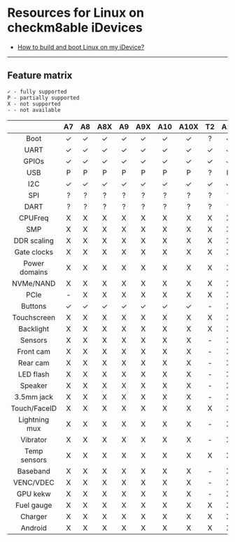 # Resources for Linux on checkm8able iDevices

* [How to build and boot Linux on my iDevice?](HOWTO.md)
-----

## Feature matrix
```
✓ - fully supported
P - partially supported
X - not supported
- - not available
```
|               	| A7 	| A8 	| A8X 	| A9 	| A9X 	| A10 	| A10X 	| T2 	| A11 	|
|:-------------:	|:--:	|:--:	|:---:	|:--:	|:---:	|:---:	|:----:	|:--:	|:---:	|
|      Boot     	|  ✓ 	|  ✓ 	|  ✓  	|  ✓ 	|  ✓  	|  ✓  	|   ✓  	|  ? 	|  ✓  	|
|      UART     	|  ✓ 	|  ✓ 	|  ✓  	|  ✓ 	|  ✓  	|  ✓  	|   ✓  	|  ✓ 	|  ✓  	|
|     GPIOs     	|  ✓ 	|  ✓ 	|  ✓  	|  ✓ 	|  ✓  	|  ✓  	|   ✓  	|  ✓ 	|  ✓  	|
|      USB      	|  P 	|  P 	|  P  	|  P 	|  P  	|  P  	|   P  	|  ? 	|  P  	|
|      I2C      	|  ✓ 	|  ✓ 	|  ✓  	|  ✓ 	|  ✓  	|  ✓  	|   ✓  	|  ✓ 	|  ✓  	|
|      SPI      	|  ? 	|  ? 	|  ?  	|  ? 	|  ?  	|  ?  	|   ?  	|  ? 	|  ?  	|
|      DART     	|  ? 	|  ? 	|  ?  	|  ? 	|  ?  	|  ?  	|   ?  	|  ? 	|  ?  	|
|    CPUFreq    	|  X 	|  X 	|  X  	|  X 	|  X  	|  X  	|   X  	|  X 	|  X  	|
|      SMP      	|  X 	|  X 	|  X  	|  X 	|  X  	|  X  	|   X  	|  X 	|  X  	|
|  DDR scaling  	|  X 	|  X 	|  X  	|  X 	|  X  	|  X  	|   X  	|  X 	|  X  	|
|  Gate clocks  	|  X 	|  X 	|  X  	|  X 	|  X  	|  X  	|   X  	|  X 	|  X  	|
| Power domains 	|  X 	|  X 	|  X  	|  X 	|  X  	|  X  	|   X  	|  X 	|  X  	|
|   NVMe/NAND   	|  X 	|  X 	|  X  	|  X 	|  X  	|  X  	|   X  	|  X 	|  X  	|
|      PCIe     	|  - 	|  X 	|  X  	|  X 	|  X  	|  X  	|   X  	|  X 	|  X  	|
|    Buttons    	|  ✓ 	|  ✓ 	|  ✓  	|  ✓ 	|  ✓  	|  ✓  	|   ✓  	|  - 	|  X  	|
|  Touchscreen  	|  X 	|  X 	|  X  	|  X 	|  X  	|  X  	|   X  	|  X 	|  X  	|
|   Backlight   	|  X 	|  X 	|  X  	|  X 	|  X  	|  X  	|   X  	|  X 	|  X  	|
|    Sensors    	|  X 	|  X 	|  X  	|  X 	|  X  	|  X  	|   X  	|  - 	|  X  	|
|   Front cam   	|  X 	|  X 	|  X  	|  X 	|  X  	|  X  	|   X  	|  - 	|  X  	|
|    Rear cam   	|  X 	|  X 	|  X  	|  X 	|  X  	|  X  	|   X  	|  - 	|  X  	|
|   LED flash   	|  X 	|  X 	|  X  	|  X 	|  X  	|  X  	|   X  	|  - 	|  X  	|
|    Speaker    	|  X 	|  X 	|  X  	|  X 	|  X  	|  X  	|   X  	|  - 	|  X  	|
|   3.5mm jack  	|  X 	|  X 	|  X  	|  X 	|  X  	|  X  	|   X  	|  - 	|  X  	|
|  Touch/FaceID 	|  X 	|  X 	|  X  	|  X 	|  X  	|  X  	|   X  	|  X 	|  X  	|
| Lightning mux 	|  X 	|  X 	|  X  	|  X 	|  X  	|  X  	|   X  	|  - 	|  X  	|
|    Vibrator   	|  X 	|  X 	|  X  	|  X 	|  X  	|  X  	|   X  	|  - 	|  X  	|
|  Temp sensors 	|  X 	|  X 	|  X  	|  X 	|  X  	|  X  	|   X  	|  X 	|  X  	|
|    Baseband   	|  X 	|  X 	|  X  	|  X 	|  X  	|  X  	|   X  	|  - 	|  X  	|
|   VENC/VDEC   	|  X 	|  X 	|  X  	|  X 	|  X  	|  X  	|   X  	|  - 	|  X  	|
|    GPU kekw   	|  X 	|  X 	|  X  	|  X 	|  X  	|  X  	|   X  	|  - 	|  X  	|
|   Fuel gauge  	|  X 	|  X 	|  X  	|  X 	|  X  	|  X  	|   X  	|  X 	|  X  	|
|    Charger    	|  X 	|  X 	|  X  	|  X 	|  X  	|  X  	|   X  	|  X 	|  X  	|
|    Android    	|  X 	|  X 	|  X  	|  X 	|  X  	|  X  	|   X  	|  X 	|  X  	|
